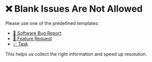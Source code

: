 # ❌ Blank Issues Are Not Allowed

Please use one of the predefined templates:
- [🐞 Software Bug Report](https://github.com/your-org/your-repo/issues/new?template=software-bug-report.yml)
- [🧩 Feature Request](https://github.com/your-org/your-repo/issues/new?template=feature-request.yml)
- [✅ Task](https://github.com/your-org/your-repo/issues/new?template=task-template.yml)

This helps us collect the right information and speed up resolution.
